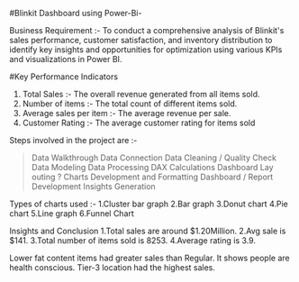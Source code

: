 #Blinkit Dashboard using Power-Bi-

Business Requirement :-
To conduct a comprehensive analysis of Blinkit's sales performance, customer satisfaction, and inventory distribution to identify key insights and opportunities for optimization using various KPIs and visualizations in Power BI.

#Key Performance Indicators
1. Total Sales :- The overall revenue generated from all items sold.
2. Number of items :- The total count of different items sold.
3. Average sales per item :- The average revenue per sale.
4. Customer Rating :- The average customer rating for items sold

Steps involved in the project are :- 
> Data Walkthrough
> Data Connection
> Data Cleaning / Quality Check
> Data Modeling
> Data Processing
> DAX Calculations
> Dashboard Lay outing
? Charts Development and Formatting
> Dashboard / Report Development
> Insights Generation

Types of charts used :-
1.Cluster bar graph
2.Bar graph
3.Donut chart
4.Pie chart
5.Line graph
6.Funnel Chart 

Insights and Conclusion
1.Total sales are around $1.20Million.
2.Avg sale is $141.
3.Total number of items sold is 8253.
4.Average rating is 3.9.

Lower fat content items had greater sales than Regular. It shows people are health conscious.
Tier-3 location had the highest sales. 






